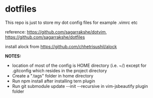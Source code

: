 dotfiles
========
This repo is just to store my dot config files for example .vimrc etc

reference: https://github.com/sagarrakshe/dotvim, https://github.com/sagarrakshe/dotfiles

install alock from https://github.com/chhetrisushil/alock

**NOTES:** 
  - location of most of the config is HOME directory (i.e. ~/) except for .gitconfig which resides in the project directory
  - Create a ".tags" folder in home directory
  - Run npm install after installing tern plugin
  - Run git submodule update --init --recursive in vim-jsbeautify plugin folder
